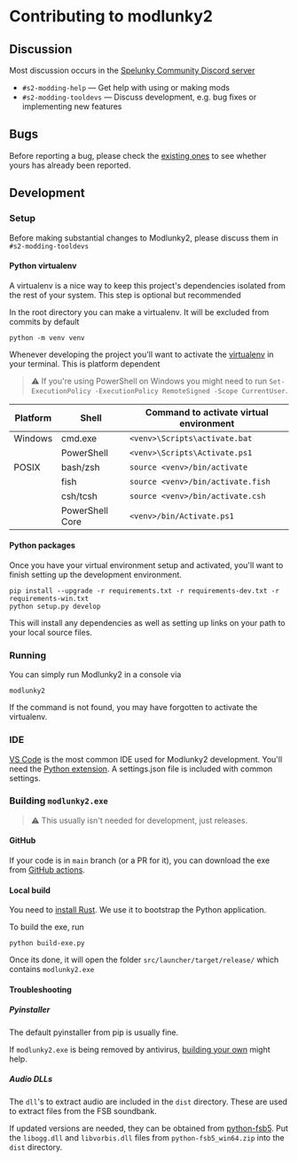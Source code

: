 # Contributing to modlunky2

## Discussion

Most discussion occurs in the [Spelunky Community Discord server](https://discord.gg/spelunky-community)

* `#s2-modding-help` — Get help with using or making mods
* `#s2-modding-tooldevs` — Discuss development, e.g. bug fixes or implementing new features

## Bugs

Before reporting a bug, please check the [existing ones](https://github.com/spelunky-fyi/modlunky2/issues)
to see whether yours has already been reported.

## Development

### Setup

Before making substantial changes to Modlunky2, please discuss them in `#s2-modding-tooldevs`

#### Python virtualenv

A virtualenv is a nice way to keep this project's dependencies isolated from the rest of your  system.
This step is optional but recommended

In the root directory you can make a virtualenv. It will be excluded from commits by default

```console
python -m venv venv
```

Whenever developing the project you'll want to activate the [virtualenv](https://packaging.python.org/en/latest/guides/installing-using-pip-and-virtual-environments/#creating-a-virtual-environment)
in your terminal. This is platform dependent

> :warning: If you're using PowerShell on Windows you might need to run `Set-ExecutionPolicy -ExecutionPolicy RemoteSigned -Scope CurrentUser`.

| Platform | Shell           | Command to activate virtual environment |
|----------|-----------------|-----------------------------------------|
| Windows  | cmd.exe         | `<venv>\Scripts\activate.bat`           |
|          | PowerShell      | `<venv>\Scripts\Activate.ps1`           |
| POSIX    | bash/zsh        | `source <venv>/bin/activate`            |
|          | fish            | `source <venv>/bin/activate.fish`       |
|          | csh/tcsh        | `source <venv>/bin/activate.csh`        |
|          | PowerShell Core | `<venv>/bin/Activate.ps1`               |

#### Python packages

Once you have your virtual environment setup and activated, you'll want to finish setting up the
development environment.

```console
pip install --upgrade -r requirements.txt -r requirements-dev.txt -r requirements-win.txt
python setup.py develop
```

This will install any dependencies as well as setting up links on your path to your local source files.

### Running

You can simply run Modlunky2 in a console via

```console
modlunky2
```

If the command is not found, you may have forgotten to activate the virtualenv.

### IDE

[VS Code](https://code.visualstudio.com/) is the most common IDE used for Modlunky2 development.
You'll need the [Python extension](https://marketplace.visualstudio.com/items?itemName=ms-python.python).
A settings.json file is included with common settings.

### Building `modlunky2.exe`

> :warning: This usually isn't needed for development, just releases.

#### GitHub

If your code is in `main` branch (or a PR for it), you can download the exe from
[GitHub actions](https://github.com/spelunky-fyi/modlunky2/actions/workflows/build-exe.yml).

#### Local build

You need to [install Rust](https://www.rust-lang.org/tools/install). We use it to bootstrap the Python application.

To build the exe, run

```console
python build-exe.py
```

Once its done, it will open the folder `src/launcher/target/release/` which contains `modlunky2.exe`

#### Troubleshooting

##### Pyinstaller

The default pyinstaller from pip is usually fine.

If `modlunky2.exe` is being removed by antivirus, [building your own](https://pyinstaller.readthedocs.io/en/stable/bootloader-building.html) might help.

##### Audio DLLs

The `dll`'s to extract audio are included in the `dist` directory. These are used to extract files from the FSB soundbank.

If updated versions are needed, they can be obtained from [python-fsb5](https://github.com/HearthSim/python-fsb5/releases).
Put the `libogg.dll` and `libvorbis.dll` files from `python-fsb5_win64.zip` into the `dist` directory.

